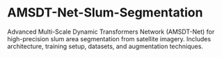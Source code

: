 # AMSDT-Net-Slum-Segmentation
Advanced Multi-Scale Dynamic Transformers Network (AMSDT-Net) for high-precision slum area segmentation from satellite imagery. Includes architecture, training setup, datasets, and augmentation techniques.
